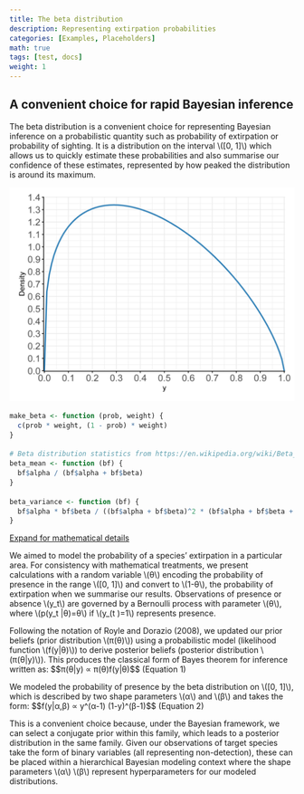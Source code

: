 ```yaml
---
title: The beta distribution
description: Representing extirpation probabilities
categories: [Examples, Placeholders]
math: true
tags: [test, docs]
weight: 1
---
```


## A convenient choice for rapid Bayesian inference

<p>The beta distribution is a convenient choice for representing Bayesian inference on
a probabilistic quantity such as probability of extirpation or probability of sighting.
It is a distribution on the interval \([0, 1]\) which allows us to quickly estimate
these probabilities and also summarise our confidence of these estimates, represented
by how peaked the distribution is around its maximum.
</p>

![beta distribution](beta.jpg)

```R
make_beta <- function (prob, weight) {
  c(prob * weight, (1 - prob) * weight)
}

# Beta distribution statistics from https://en.wikipedia.org/wiki/Beta_distribution
beta_mean <- function (bf) {
  bf$alpha / (bf$alpha + bf$beta)
}

beta_variance <- function (bf) {
  bf$alpha * bf$beta / ((bf$alpha + bf$beta)^2 * (bf$alpha + bf$beta + 1))
}
```

<p>
  <a class="btn btn-primary" data-bs-toggle="collapse" href="#collapseExample" role="button" aria-expanded="false" aria-controls="collapseExample">
    Expand for mathematical details
  </a>
</p>
<div class="collapse" id="collapseExample">
  <div class="card card-body">
<p>
 We aimed to model the probability of a species’ extirpation in a particular area. For consistency with mathematical treatments, we present calculations with a random variable \(θ\)
 encoding the probability of presence in the range \([0, 1]\) and convert to \(1-θ\), the probability of extirpation when we summarise our results. 
 Observations of presence or absence \(y_t\) are governed by a Bernoulli process with parameter \(θ\), where \(p(y_t |θ)=θ\) if \(y_(t )=1\) represents presence. 
</p>
<p>
Following the notation of Royle and Dorazio (2008), we updated our prior beliefs (prior distribution \(π(θ)\)) using a probabilistic model (likelihood function \(f(y|θ)\)) to derive posterior beliefs (posterior distribution \(π(θ|y)\)). This produces the classical form of Bayes theorem for inference written as:
 $$π(θ|y) ∝ π(θ)f(y|θ)$$ (Equation 1)
</p>
<p>
We modeled the probability of presence by the beta distribution on \([0, 1]\), which is described by two shape parameters \(α\) and \(β\) and takes the form:
                  $$f(y|α,β) ∝ y^(α-1) (1-y)^(β-1)$$   (Equation 2)
</p
<p>
This is a convenient choice because, under the Bayesian framework, we can select a conjugate prior within this family, which leads to a posterior distribution in the same family. Given our observations of target species take the form of binary variables (all representing non-detection), these can be placed within a hierarchical Bayesian modeling context where the shape parameters \(α\) \(β\) represent hyperparameters for our modeled distributions.
</p>
  </div>
</div>